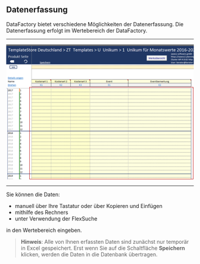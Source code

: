 ## Datenerfassung  

DataFactory bietet verschiedene Möglichkeiten der Datenerfassung. Die Datenerfassung erfolgt im Wertebereich der DataFactory.  

---
![](/assets/t7.png)

---

Sie können die Daten:

* manuell über Ihre Tastatur oder über Kopieren und Einfügen
* mithilfe des Rechners
* unter Verwendung der FlexSuche

in den Wertebereich eingeben.

> **Hinweis**: Alle von Ihnen erfassten Daten sind zunächst nur temporär in Excel gespeichert. Erst wenn Sie auf die Schaltfläche **Speichern** klicken, werden die Daten in die Datenbank übertragen.  